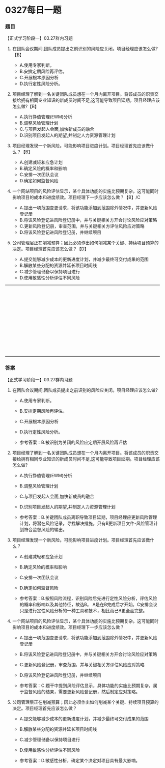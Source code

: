# 0327每日一题
### 题目
【正式学习阶段一】03.27群内习题

1. 在团队会议期间,团队成员提出之前识别的风险应关闭。项目经理应该怎么做?【B】
	- A.使用专家判断。
	- B.安排定期风险再评估。
	- C.开展根本原因分析
	- D.执行定性风险分析。

2. 项目经理了解到一名关键团队成员想在一个月内离开项目。将该成员的职责交接给拥有相同专业知识的新成员时间不足,这可能导致项目延期。项目经理应该怎么做?【B】
	- A.执行挣值管理(EWM)分析
	- B.调整风险管理计划
	- C.与项目发起人会面,加快新成员的融合
	- D.识别项目发起人的期望,并制定人力资源管理计划

3. 项目经理发现一个新风险，可能影响项目进度计划。项目经理首先应该做什么？【B】
	- A.创建减轻和应急计划
	- B.确定风险的概率和影响
	- C.安排一次团队会议
	- D.确定如何监督风险

4. 一个网站项目的风险评估显示，某个具体功能的实施比预期复杂。这可能同时影响项目的成本和进度绩效。项目经理下一步应该怎么做？【B】/C
	- A.提出一项范围变更请求，将该功能添加到范围除外情况中，并更新风险登记册
	- B.将该风险登记进风险登记册中，并与关键相关方开会讨论风险应对策略
	- C.更新风险登记册，审查范围，并与关键相关方评估风险应对策略
	- D.将该风险登记进风险登记册，并继续项目

5. 公司管理层正在削减预算；因此必须作出如何削减某个关键、持续项目预算的决定。项目经理首先应该怎么做？【D】
	- A.提交能够减少成本的更新进度计划，并减少最终可交付成果的范围
	- B.解散某些分配的资源并延长项目时间线
	- C.减少管理储备以保持项目进行
	- D.使用敏感性分析评估不同风险

<hr/>
<br/><br/><br/><br/><br/><br/><br/><br/><br/><br/><br/><br/>
<hr/>

### 答案
【正式学习阶段一】03.27群内习题

1. 在团队会议期间,团队成员提出之前识别的风险应关闭。项目经理应该怎么做?
	- A.使用专家判断。
	- B.安排定期风险再评估。
	- C.开展根本原因分析
	- D.执行定性风险分析。

	- 参考答案：B.被识别为关闭的风险应定期开展风险再评估

2. 项目经理了解到一名关键团队成员想在一个月内离开项目。将该成员的职责交接给拥有相同专业知识的新成员时间不足,这可能导致项目延期。项目经理应该怎么做?
	- A.执行挣值管理(EWM)分析
	- B.调整风险管理计划
	- C.与项目发起人会面,加快新成员的融合
	- D.识别项目发起人的期望,并制定人力资源管理计划

	- 参考答案：B.关键团队成员离职导致项目延期，项目经理应更新风险管理计划，将潜在风险记录，寻找解决措施。只有B更新项目文件-风险管理计划符合监督风险的输出。

3. 项目经理发现一个新风险，可能影响项目进度计划。项目经理首先应该做什么？
	- A.创建减轻和应急计划
	- B.确定风险的概率和影响
	- C.安排一次团队会议
	- D.确定如何监督风险

	- 参考答案：B.按照风险流程，识别风险后先进行定性风险分析，评估风险的概率和影响以及其他特征，故选B。 A是在B完成后才开始，C安排会议只是进行定性风险分析的一种工具和技术，相比而已B更全面完整。

4. 一个网站项目的风险评估显示，某个具体功能的实施比预期复杂。这可能同时影响项目的成本和进度绩效。项目经理下一步应该怎么做？
	- A.提出一项范围变更请求，将该功能添加到范围除外情况中，并更新风险登记册
	- B.将该风险登记进风险登记册中，并与关键相关方开会讨论风险应对策略
	- C.更新风险登记册，审查范围，并与关键相关方评估风险应对策略
	- D.将该风险登记进风险登记册，并继续项目

	- 参考答案：C.题干中提到风险评估显示，具体功能的实施比预期复杂，属于监督风险的结果，需要更新风险登记册，然后制定应对策略。

5. 公司管理层正在削减预算；因此必须作出如何削减某个关键、持续项目预算的决定。项目经理首先应该怎么做？
	- A.提交能够减少成本的更新进度计划，并减少最终可交付成果的范围
	- B.解散某些分配的资源并延长项目时间线
	- C.减少管理储备以保持项目进行
	- D.使用敏感性分析评估不同风险

	- 参考答案：D.敏感性分析，确定某个决定对项目具有最大影响。